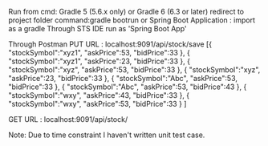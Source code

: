 Run from cmd:
 Gradle 5 (5.6.x only) or Gradle 6 (6.3 or later)
redirect to project folder
command:gradle bootrun
or
Spring Boot Application :
import as a gradle
Through STS IDE run as 'Spring Boot App'

Through Postman
PUT URL : localhost:9091/api/stock/save
[{
	"stockSymbol":"xyz1",
	"askPrice":53,
	"bidPrice":33
},
{
	"stockSymbol":"xyz1",
	"askPrice":23,
	"bidPrice":33
},
{
	"stockSymbol":"xyz",
	"askPrice":53,
	"bidPrice":33
},
{
	"stockSymbol":"xyz",
	"askPrice":23,
	"bidPrice":33
},
{
	"stockSymbol":"Abc",
	"askPrice":53,
	"bidPrice":33
},
{
	"stockSymbol":"Abc",
	"askPrice":53,
	"bidPrice":43
},
{
	"stockSymbol":"wxy",
	"askPrice":43,
	"bidPrice":33
},
{
	"stockSymbol":"wxy",
	"askPrice":53,
	"bidPrice":33
}
]

GET URL : localhost:9091/api/stock/


Note: Due to time constraint I haven't written unit test case. 
